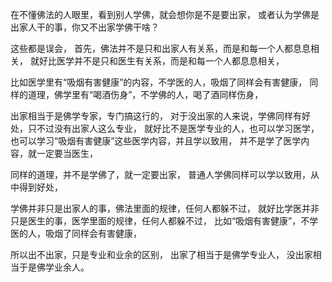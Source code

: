 在不懂佛法的人眼里，看到别人学佛，就会想你是不是要出家，
或者认为学佛是出家人干的事，你又不出家学佛干啥？

这些都是误会，
首先，佛法并不是只和出家人有关系，而是和每一个人都息息相关，
就好比医学并不是只和医生有关系，而是和每一个人都息息相关，

比如医学里有“吸烟有害健康”的内容，不学医的人，吸烟了同样会有害健康，
同样的道理，佛学里有“喝酒伤身”，不学佛的人，喝了酒同样伤身，

出家相当于是佛学专家，专门搞这行的，
对于没出家的人来说，学佛同样有好处，只不过没有出家人这么专业，
就好比不是医学专业的人，也可以学习医学，也可以学习“吸烟有害健康”这些医学内容，并且学以致用，
并不是学了医学内容，就一定要当医生，

同样的道理，并不是学佛了，就一定要出家，
普通人学佛同样可以学以致用，从中得到好处，

学佛并非只是出家人的事，佛法里面的规律，任何人都躲不过，
就好比学医并非只是医生的事，医学里面的规律，任何人都躲不过，
比如“吸烟有害健康”，不学医的人，吸烟了同样会有害健康，

所以出不出家，只是专业和业余的区别，
出家了相当于是佛学专业人，
没出家相当于是佛学业余人。